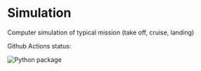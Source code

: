 # Simulation
Computer simulation of typical mission (take off, cruise, landing) 

Github Actions status:

![Python package](https://github.com/SAVED-DSE-Project-TU-Delft-2020/simulation/workflows/Python%20package/badge.svg)
